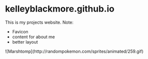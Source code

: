 # kelleyblackmore.github.io
This is my projects website.
Note:
<ul>
<li>Favicon</li>
<li>content for about me</li>

<li> better layout </li>

</ul>
![Marshtomp](http://randompokemon.com/sprites/animated/259.gif)

